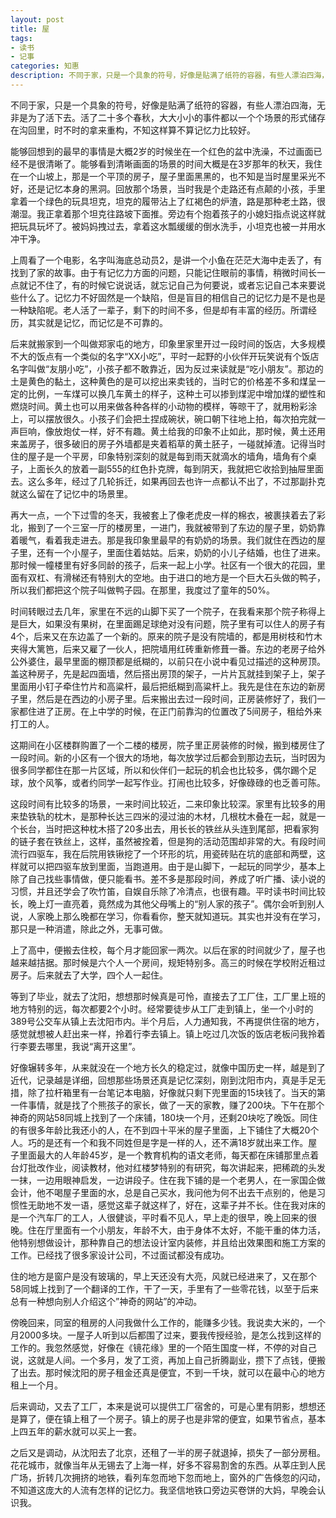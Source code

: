 ```yaml
---
layout: post
title: 屋
tags:
- 读书
- 记事
categories: 知惠
description: 不同于家，只是一个具象的符号，好像是贴满了纸符的容器，有些人漂泊四海，无非是为了活下去。活了二十多个春秋，大大小小的事件都以一个个场景的形式储存在沟回里，时不时的拿来重构，不知这样算不算记忆力比较好。  
---
```

不同于家，只是一个具象的符号，好像是贴满了纸符的容器，有些人漂泊四海，无非是为了活下去。活了二十多个春秋，大大小小的事件都以一个个场景的形式储存在沟回里，时不时的拿来重构，不知这样算不算记忆力比较好。 

能够回想到的最早的事情是大概2岁的时候坐在一个红色的盆中洗澡，不过画面已经不是很清晰了。能够看到清晰画面的场景的时间大概是在3岁那年的秋天，我住在一个山坡上，那是一个平顶的房子，屋子里面黑黑的，也不知是当时屋里采光不好，还是记忆本身的黑洞。回放那个场景，当时我是个走路还有点颠的小孩，手里拿着一个绿色的玩具坦克，坦克的履带沾上了红褐色的炉渣，路是那种老土路，很潮湿。我正拿着那个坦克往路坡下面推。旁边有个抱着孩子的小媳妇指点说这样就把玩具玩坏了。被妈妈拽过去，拿着这水瓢缓缓的倒水洗手，小坦克也被一并用水冲干净。 

上周看了一个电影，名字叫海底总动员2，是讲一个小鱼在茫茫大海中走丢了，有找到了家的故事。由于有记忆力方面的问题，只能记住眼前的事情，稍微时间长一点就记不住了，有的时候它说说话，就忘记自己为何要说，或者忘记自己本来要说些什么了。记忆力不好固然是一个缺陷，但是盲目的相信自己的记忆力是不是也是一种缺陷呢。老人活了一辈子，剩下的时间不多，但是却有丰富的经历。所谓经历，其实就是记忆，而记忆是不可靠的。 

后来就搬家到一个叫做郑家屯的地方，印象里家里开过一段时间的饭店，大多规模不大的饭点有一个类似的名字“XX小吃”，平时一起野的小伙伴开玩笑说有个饭店名字叫做“友朋小吃”，小孩子都不敢靠近，因为反过来读就是“吃小朋友”。那边的土是黄色的黏土，这种黄色的是可以挖出来卖钱的，当时它的价格差不多和煤呈一定的比例，一车煤可以换几车黄土的样子，这种土可以掺到煤泥中增加煤的塑性和燃烧时间。黄土也可以用来做各种各样的小动物的模样，等晾干了，就用粉彩涂上，可以摆放很久。小孩子们会把土捏成碗状，碗口朝下往地上拍，每次拍完就一声巨响，像放炮仗一样，好不有趣。黄土给我的印象不止如此，那时候，黄土还用来盖房子，很多破旧的房子外墙都是夹着稻草的黄土胚子，一碰就掉渣。记得当时住的屋子是一个平房，印象特别深刻的就是每到雨天就滴水的墙角，墙角有个桌子，上面长久的放着一副555的红色扑克牌，每到阴天，我就把它收拾到抽屉里面去。这么多年，经过了几轮拆迁，如果再回去也许一点都认不出了，不过那副扑克就这么留在了记忆中的场景里。 

再大一点，一个下过雪的冬天，我被套上了像老虎皮一样的棉衣，被裹挟着去了彩北，搬到了一个三室一厅的楼房里，一进门，我就被带到了东边的屋子里，奶奶靠着暖气，看着我走进去。那是我印象里最早的有奶奶的场景。我们就住在西边的屋子里，还有一个小屋子，里面住着姑姑。后来，奶奶的小儿子结婚，也住了进来。那时候一幢楼里有好多同龄的孩子，后来一起上小学。社区有一个很大的花园，里面有双杠、有滑梯还有特别大的空地。由于进口的地方是一个巨大石头做的鸭子，所以我们都把这个院子叫做鸭子园。在那里，我度过了童年的50%。 

时间转眼过去几年，家里在不远的山脚下买了一个院子，在我看来那个院子称得上是巨大，如果没有果树，在里面踢足球绝对没有问题，院子里有可以住人的房子有4个，后来又在东边盖了一个新的。原来的院子是没有院墙的，都是用树枝和竹木夹得大篱笆，后来又雇了一伙人，把院墙用红砖重新修葺一番。东边的老房子给外公外婆住，最早里面的棚顶都是纸糊的，以前只在小说中看见过描述的这种房顶。盖这种房子，先是起四面墙，然后搭出房顶的架子，一片片瓦就挂到架子上，架子里面用小钉子牵住竹片和高粱杆，最后把纸糊到高粱杆上。我先是住在东边的新房子里，然后是在西边的小房子里。后来搬出去过一段时间，正房装修好了，我们一家都住进了正房。在上中学的时候，在正门前靠沟的位置改了5间房子，租给外来打工的人。 

这期间在小区楼群购置了一个二楼的楼房，院子里正房装修的时候，搬到楼房住了一段时间。新的小区有一个很大的场地，每次放学过后都会到那边去玩，当时因为很多同学都住在那一片区域，所以和伙伴们一起玩的机会也比较多，偶尔踢个足球，放个风筝，或者约同学一起写作业。打闹也比较多，好像碌碌的也乏善可陈。 

这段时间有比较多的场景，一来时间比较近，二来印象比较深。家里有比较多的用来垫铁轨的枕木，是那种长达三四米的浸过油的木材，几根枕木叠在一起，就是一个长台，当时把这种枕木搭了20多出去，用长长的铁丝从头连到尾部，把看家狗的链子套在铁丝上，这样，虽然被拴着，但是狗的活动范围却非常的大。有段时间流行四驱车，我在后院用铁锹挖了一个环形的坑，用瓷砖贴在坑的底部和两壁，这样就可以把四驱车放到里面，当跑道用。由于是山脚下，一起玩的同学少，基本上除了自己找些事情做，便只能看书。差不多是那段时间，养成了听广播、读小说的习惯，并且还学会了吹竹笛，自娱自乐除了冷清点，也很有趣。平时读书时间比较长，晚上灯一直亮着，竟然成为其他父母嘴上的“别人家的孩子”。偶尔会听到别人说，人家晚上那么晚都在学习，你看看你，整天就知道玩。其实也并没有在学习，那只是一种消遣，除此之外，无事可做。 

上了高中，便搬去住校，每个月才能回家一两次。以后在家的时间就少了，屋子也越来越拮据。那时候是六个人一个房间，规矩特别多。高三的时候在学校附近租过房子。后来就去了大学，四个人一起住。 

等到了毕业，就去了沈阳，想想那时候真是可怜，直接去了工厂住，工厂里上班的地方特别的远，每次都要2个小时。经常要徒步从工厂走到镇上，坐一个小时的389号公交车从镇上去沈阳市内。半个月后，人力通知我，不再提供住宿的地方，感觉就想被人赶出来一样，拎着行李去镇上。镇上吃过几次饭的饭店老板问我拎着行李要去哪里，我说“离开这里”。 

好像辗转多年，从来就没在一个地方长久的稳定过，就像中国历史一样，越是到了近代，记录越是详细，回想那些场景还真是记忆深刻，刚到沈阳市内，真是手足无措，除了拉杆箱里有一台笔记本电脑，好像就只剩下兜里面的15块钱了。当天的第一件事情，就是找了个熊孩子的家长，做了一天的家教，赚了200块。下午在那个神奇的网站58同城上找到了一个床铺，180块一个月，还剩20块吃了晚饭。同住的有很多年龄比我还小的人，在不到四十平米的屋子里面，上下铺住了大概20个人。巧的是还有一个和我不同姓但是字是一样的人，还不满18岁就出来工作。屋子里面最大的人年龄45岁，是一个教育机构的语文老师，每天都在床铺那里点着台灯批改作业，阅读教材，他对红楼梦特别的有研究，每次讲起来，把稀疏的头发一抹，一边用眼神启发，一边讲段子。住在我下铺的是一个老男人，在一家国企做会计，他不喝屋子里面的水，总是自己买水，我问他为何不出去干点别的，他是习惯性无助地不发一语，感觉这辈子就这样了，好在，这辈子并不长。住在我对床的是一个汽车厂的工人，人很健谈，平时看不见人，早上走的很早，晚上回来的很晚。住在厅里面有一个小朋友，年龄不大，由于身体不太好，不能干重的体力活，他特别想做设计，那种靠自己的想法设计室内装修，并且给出效果图和施工方案的工作。已经找了很多家设计公司，不过面试都没有成功。 

住的地方是窗户是没有玻璃的，早上天还没有大亮，风就已经进来了，又在那个58同城上找到了一个翻译的工作，干了一天，手里有了一些零花钱，以至于后来总有一种想向别人介绍这个”神奇的网站”的冲动。 

傍晚回来，同室的租房的人问我做什么工作的，能赚多少钱。我说卖大米的，一个月2000多块。一屋子人听到以后都围了过来，要我传授经验，是怎么找到这样的工作的。我忽然感觉，好像在《镜花缘》里的一个陌生国度一样，不停的对自己说，这就是人间。一个多月，发了工资，再加上自己折腾副业，攒下了点钱，便搬了出去。那时候沈阳的房子租金还真是便宜，不到一千块，就可以在最中心的地方租上一个月。 

后来调动，又去了工厂，本来是说可以提供工厂宿舍的，可是心里有阴影，想想还是算了，便在镇上租了一个房子。镇上的房子也是非常的便宜，如果节省点，基本上四五年的薪水就可以买上一套。 

之后又是调动，从沈阳去了北京，还租了一半的房子就退掉，损失了一部分房租。花花城市，就像当年从无锡去了上海一样，好多不容易割舍的东西。从莘庄到人民广场，折转几次拥挤的地铁，看列车忽而地下忽而地上，窗外的广告倏忽的闪动，不知道这庞大的人流有怎样的记忆力。我坚信地铁口旁边买卷饼的大妈，早晚会认识我。 
